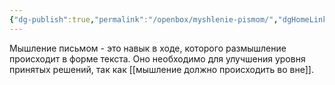 ```yaml
---
{"dg-publish":true,"permalink":"/openbox/myshlenie-pismom/","dgHomeLink":false,"dgPassFrontmatter":true}
---
```



Мышление письмом - это навык в ходе, которого размышление происходит в форме текста. Оно необходимо для улучшения уровня принятых решений, так как [[мышление должно происходить во вне]].
